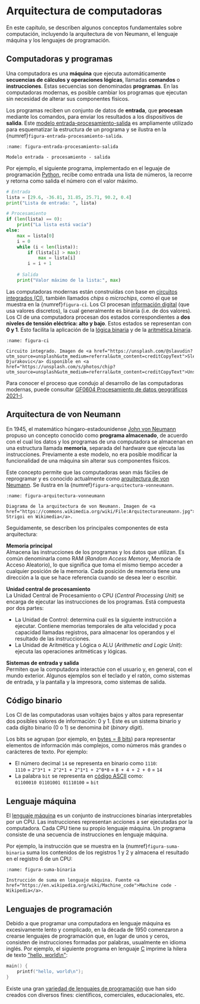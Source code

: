 # Arquitectura de computadoras

En este capítulo, se describen algunos conceptos fundamentales sobre computación, incluyendo la arquitectura de von Neumann, el lenguaje máquina y los lenguajes de programación.

## Computadoras y programas

Una computadora es una **máquina** que ejecuta automáticamente **secuencias de cálculos y operaciones lógicas**, llamadas **comandos** o **instrucciones**. Estas secuencias son denominadas **programas**. En las computadoras modernas, es posible cambiar los programas que ejecutan sin necesidad de alterar sus componentes físicos. 

Los programas reciben un conjunto de datos de **entrada**, que **procesan** mediante los comandos, para enviar los resultados a los dispositivos de **salida**. Este [modelo entrada-procesamiento-salida](https://en.wikipedia.org/wiki/IPO_model) es ampliamente utilizado para esquematizar la estructura de un programa y se ilustra en la {numref}`figura-entrada-procesamiento-salida`.

```{figure} img/entrada-procesamiento-salida.png
:name: figura-entrada-procesamiento-salida

Modelo entrada - procesamiento - salida
```

Por ejemplo, el siguiente programa, implementado en el leguaje de programación [Python](https://www.python.org/), recibe como entrada una lista de números, la recorre y retorna como salida el número con el valor máximo.

```python
# Entrada
lista = [29.6, -36.81, 31.85, 25.71, 90.2, 0.4]
print("Lista de entrada: ", lista)

# Procesamiento
if (len(lista) == 0):
    print("La lista está vacía")
else:
    max = lista[0]
    i = 0
    while (i < len(lista)):
        if (lista[i] > max):
            max = lista[i]
        i = i + 1
        
    # Salida
    print("Valor máximo de la lista:", max)  
```

Las computadoras modernas están construídas con base en [circuitos integrados (CI)](https://es.wikipedia.org/wiki/Circuito_integrado), también llamados *chips* o *microchips*, como el que se muestra en la {numref}`figura-ci`. Los CI procesan [información digital](https://es.wikipedia.org/wiki/Se%C3%B1al_digital) (que usa valores discretos), la cual generalmente es binaria (i.e. de dos valores). Los CI de una computadora procesan dos estados correspondientes a **dos niveles de tensión eléctrica: alto y bajo**. Estos estados se representan con **0 y 1**. Esto facilita la aplicación de la [lógica binaria](https://es.wikipedia.org/wiki/L%C3%B3gica_binaria) y de la [aritmética binaria](https://es.wikipedia.org/wiki/Sistema_binario).

```{figure} img/chip-intel.jpg
:name: figura-ci

Circuito integrado. Imagen de <a href="https://unsplash.com/@slavudin?utm_source=unsplash&utm_medium=referral&utm_content=creditCopyText">Slejven Djurakovic</a> disponible en <a href="https://unsplash.com/s/photos/chip?utm_source=unsplash&utm_medium=referral&utm_content=creditCopyText">Unsplash</a>.

```

Para conocer el proceso que condujo al desarrollo de las computadoras modernas, puede consultar [GF0604 Procesamiento de datos geográficos 2021-I](https://gf0604-procesamientodatosgeograficos.github.io/2021i-leccion-02-arquitectura-computadoras-lenguajes-programacion/).


## Arquitectura de von Neumann

En 1945, el matemático húngaro-estadounidense [John von Neumann](https://es.wikipedia.org/wiki/John_von_Neumann) propuso un concepto conocido como **programa almacenado**, de acuerdo con el cual los datos y los programas de una computadora se almacenan en una estructura llamada **memoria**, separada del hardware que ejecuta las instrucciones. Previamente a este modelo, no era posible modificar la funcionalidad de una máquina sin alterar sus componentes físicos.

Este concepto permite que las computadoras sean más fáciles de reprogramar y es conocido actualmente como [arquitectura de von Neumann](https://es.wikipedia.org/wiki/Arquitectura_de_Von_Neumann). Se ilustra en la {numref}`figura-arquitectura-vonneumann`.

```{figure} img/arquitectura-vonneumann.jpg
:name: figura-arquitectura-vonneumann

Diagrama de la arquitectura de von Neumann. Imagen de <a href="https://commons.wikimedia.org/wiki/File:Arquitecturaneumann.jpg">David Strigoi en Wikimedia</a>.
```

Seguidamente, se describen los principales componentes de esta arquitectura:

**Memoria principal**  
Almacena las instrucciones de los programas y los datos que utilizan. Es común denominarla como RAM (*Random Access Memory*, Memoria de Acceso Aleatorio), lo que significa que toma el mismo tiempo acceder a cualquier posición de la memoria. Cada posición de memoria tiene una dirección a la que se hace referencia cuando se desea leer o escribir.

**Unidad central de procesamiento**  
La Unidad Central de Procesamiento o CPU (*Central Processing Unit*) se encarga de ejecutar las instrucciones de los programas. Está compuesta por dos partes:

* La Unidad de Control: determina cuál es la siguiente instrucción a ejecutar. Contiene memorias temporales de alta velocidad y poca capacidad llamadas registros, para almacenar los operandos y el resultado de las instrucciones.
* La Unidad de Aritmética y Lógica o ALU (*Arithmetic and Logic Unit*): ejecuta las operaciones aritméticas y lógicas.

**Sistemas de entrada y salida**  
Permiten que la computadora interactúe con el usuario y, en general, con el mundo exterior. Algunos ejemplos son el teclado y el ratón, como sistemas de entrada, y la pantalla y la impresora, como sistemas de salida.

## Código binario

Los CI de las computadoras usan voltajes bajos y altos para representar dos posibles valores de información: 0 y 1. Este es un sistema binario y cada dígito binario (0 o 1) se denomina *bit* (*binary digit*).

Los bits se agrupan (por ejemplo, en [bytes = 8 bits](https://es.wikipedia.org/wiki/Byte)) para representar elementos de información más complejos, como números más grandes o carácteres de texto. Por ejemplo:
  - El número decimal ```14``` se representa en binario como ```1110```:  
```1110``` = ```2^3*1 + 2^2*1 + 2^1*1 + 2^0*0``` = ```8 + 4 + 2 + 0``` = ```14```
  - La palabra ```bit``` se representa en [código ASCII](https://es.wikipedia.org/wiki/ASCII) como:  
```01100010 01101001 01110100``` = ```bit```

## Lenguaje máquina

El [lenguaje máquina](https://es.wikipedia.org/wiki/Lenguaje_de_m%C3%A1quina) es un conjunto de instrucciones binarias interpretables por un CPU. Las instrucciones representan acciones a ser ejecutadas por la computadora. Cada CPU tiene su propio lenguaje máquina. Un programa consiste de una secuencia de instrucciones en lenguaje máquina.

Por ejemplo, la instrucción que se muestra en la {numref}`figura-suma-binaria` suma los contenidos de los registros 1 y 2 y almacena el resultado en el registro 6 de un CPU:

```{figure} img/suma-binaria.png
:name: figura-suma-binaria

Instrucción de suma en lenguaje máquina. Fuente <a href="https://en.wikipedia.org/wiki/Machine_code">Machine code - Wikipedia</a>.
```

## Lenguajes de programación

Debido a que programar una computadora en lenguaje máquina es excesivamente lento y complicado, en la década de 1950 comenzaron a crearse lenguajes de programación que, en lugar de unos y ceros, consisten de instrucciones formadas por palabras, usualmente en idioma inglés. Por ejemplo, el siguiente programa en lenguaje [C](https://www.iso.org/standard/74528.html) imprime la hilera de texto ["hello, world\n"](http://helloworldcollection.de/):

```c
main() {
    printf("hello, world\n");
}
```

Existe una gran [variedad de lenguajes de programación](https://en.wikipedia.org/wiki/List_of_programming_languages) que han sido creados con diversos fines: científicos, comerciales, educacionales, etc.
